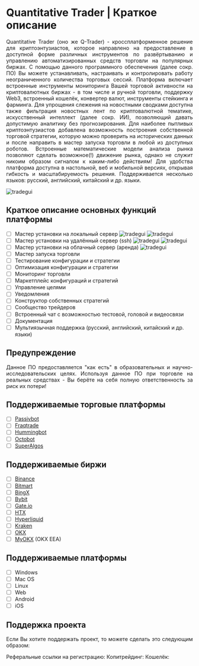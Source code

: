 # Quantitative Trader | Краткое описание
<p align="justify">Quantitative Trader (оно же Q-Trader) - кроссплатформенное решение для криптоэнтузиастов, которое направлено на предоставление в доступной форме различных инструментов по развёртыванию и управлению автоматизированных средств торговли на популярных биржах. С помощью данного программного обеспечения (далее сокр. ПО) Вы можете устанавливать, настраивать и контролировать работу неограниченного количества торговых сессий. Платформа включает встроенные инструменты мониторинга Вашей торговой активности на криптовалютных биржах - в том числе и ручной торговли, поддержку Web3, встроенный кошелёк, конвертер валют, инструменты стейкинга и фарминга. Для упрощения слежения на новостными сводками доступна также фильтрация новостных лент по криптовалютной тематике, искусственный интеллект (далее сокр. ИИ), позволяющий давать допустимую аналитику без прогнозирования. Для наиболее пытливых криптоэнтузиастов добавлена возможность построения собственной торговой стратегии, которую можно проверить на исторических данных и после направить в мастер запуска торговли в любой из доступных роботов. Встроенные математические модели анализа рынка позволяют сделать возможное(!) движение рынка, однако не служит никоим образом сигналом к каким-либо действиям! Для удобства платформа доступна в настольной, веб и мобильной версиях, открывая гибкость и масштабируемость решения. Поддерживается несколько языков: русский, английский, китайский и др. языки. 
</p>

![tradegui](https://github.com/rhenrhee/tradegui/blob/main/_screenshots/screenshot_1.png)

## Краткое описание основных функций платформы
- [ ] Мастер установки на локальный сервер
![tradegui](https://github.com/rhenrhee/tradegui/blob/main/_screenshots/screenshot_2.png)
![tradegui](https://github.com/rhenrhee/tradegui/blob/main/_screenshots/screenshot_6.png)
- [ ] Мастер установки на удалённый сервер (ssh)
![tradegui](https://github.com/rhenrhee/tradegui/blob/main/_screenshots/screenshot_3.png)
![tradegui](https://github.com/rhenrhee/tradegui/blob/main/_screenshots/screenshot_4.png)
- [ ] Мастер установки на облачный сервер (аренда)
![tradegui](https://github.com/rhenrhee/tradegui/blob/main/_screenshots/screenshot_5.png)
- [ ] Мастер запуска торговли
- [ ] Тестирование конфигурации и стратегии
- [ ] Оптимизация конфигурации и стратегии
- [ ] Мониторинг торговли
- [ ] Маркетплейс конфигураций и стратегий
- [ ] Управление целями
- [ ] Уведомления
- [ ] Конструктор собственных стратегий
- [ ] Сообщество трейдеров
- [ ] Встроенный чат с возможностью тестовой, головой и видеосвязи
- [ ] Документация
- [ ] Мультиязычная поддержка (русский, английский, китайский и др. языки)

## Предупреждение

<p align="justify">Данное ПО предоставляется "как есть" в образовательных и научно-исследовательских целях. Используя данное ПО при торговле на реальных средствах - Вы берёте на себя полную ответственность за риск их потери!</p>

## Поддерживаемые торговые платформы

- [ ] [Passivbot](https://github.com/enarjord/passivbot)
- [ ] [Fraqtrade](https://github.com/freqtrade/freqtrade/tree/develop)
- [ ] [Hummingbot](https://github.com/hummingbot/hummingbot)
- [ ] [Octobot](https://github.com/Drakkar-Software/OctoBot)
- [ ] [SuperAlgos](https://github.com/Superalgos/Superalgos)

## Поддерживаемые биржи

- [ ] [Binance](https://www.binance.com/)
- [ ] [Bitmart](https://bitmart.com/)
- [ ] [BingX](https://bingx.com/invite/0EM9RX)
- [ ] [Bybit](https://bybit.com/)
- [ ] [Gate.io](https://www.gate.io/ref/6266643)
- [ ] [HTX](https://www.htx.com/)
- [ ] [Hyperliquid](https://hyperliquid.xyz/) 
- [ ] [Kraken](https://kraken.com/)
- [ ] [OKX](https://okx.com/)
- [ ] [MyOKX](https://okx.com/) (OKX EEA)

## Поддерживаемые платформы

- [ ] Windows
- [ ] Mac OS
- [ ] Linux
- [ ] Web
- [ ] Android
- [ ] iOS
      
## Поддержка проекта
<p align="justify">Если Вы хотите поддержать проект, то можете сделать это следующим образом:</p>
Реферальные ссылки на регистрацию: 
Копитрейдинг:
Кошелёк:

